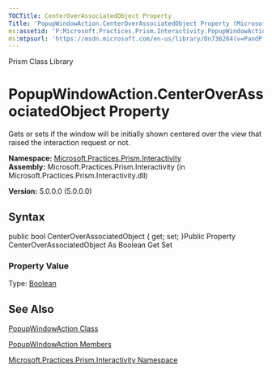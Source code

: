 ```yaml
---
TOCTitle: CenterOverAssociatedObject Property
Title: 'PopupWindowAction.CenterOverAssociatedObject Property (Microsoft.Practices.Prism.Interactivity)'
ms:assetid: 'P:Microsoft.Practices.Prism.Interactivity.PopupWindowAction.CenterOverAssociatedObject'
ms:mtpsurl: 'https://msdn.microsoft.com/en-us/library/Dn736284(v=PandP.50)'
---
```


Prism Class Library

PopupWindowAction.CenterOverAssociatedObject Property
=========================================================

Gets or sets if the window will be initially shown centered over the view that raised the interaction request or not.

**Namespace:** [Microsoft.Practices.Prism.Interactivity](https://msdn.microsoft.com/library/microsoft.practices.prism.interactivity)
**Assembly:** Microsoft.Practices.Prism.Interactivity (in Microsoft.Practices.Prism.Interactivity.dll)

**Version:** 5.0.0.0 (5.0.0.0)

## Syntax


public bool CenterOverAssociatedObject { get; set; }Public Property CenterOverAssociatedObject As Boolean Get Set
### Property Value

Type: [Boolean](http://msdn.microsoft.com/en-us/library/a28wyd50)

See Also
--------


[PopupWindowAction Class](https://msdn.microsoft.com/library/microsoft.practices.prism.interactivity.popupwindowaction)

[PopupWindowAction Members](https://msdn.microsoft.com/allmembers.t:microsoft.practices.prism.interactivity.popupwindowaction)

[Microsoft.Practices.Prism.Interactivity Namespace](https://msdn.microsoft.com/library/microsoft.practices.prism.interactivity)
